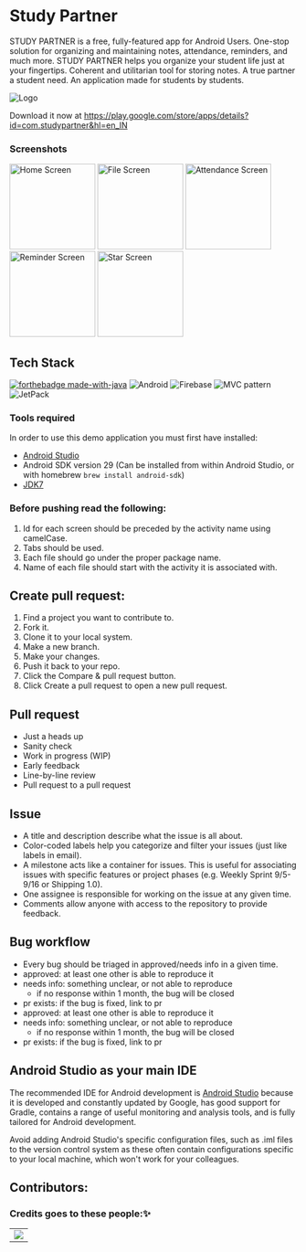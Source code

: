 # Study Partner
STUDY PARTNER is a free, fully-featured app for Android Users. One-stop solution for organizing and maintaining notes, attendance, reminders, and much more. STUDY PARTNER helps you organize your student life just at your fingertips. Coherent and utilitarian tool for storing notes. A true partner a student need. An application made for students by students.

![Logo](https://github.com/krayong/Study_Partner/blob/master/app/src/main/app_logo-playstore.png)

 Download it now at https://play.google.com/store/apps/details?id=com.studypartner&hl=en_IN

### Screenshots
<p float="left">
	<img src="https://github.com/krayong/Study_Partner/blob/master/screenshots/Home%20Screen.jpg" alt="Home Screen" width="150">
	<img src="https://github.com/krayong/Study_Partner/blob/master/screenshots/File%20Screen.jpg" alt="File Screen" width="150">
	<img src="https://github.com/krayong/Study_Partner/blob/master/screenshots/Attendance%20Screen.jpg" alt="Attendance Screen" width="150">
	<img src="https://github.com/krayong/Study_Partner/blob/master/screenshots/Reminder%20Screen.jpg" alt="Reminder Screen" width="150">
	<img src="https://github.com/krayong/Study_Partner/blob/master/screenshots/Star%20Screen.jpg" alt="Star Screen" width="150">
</p>

## Tech Stack
[![forthebadge made-with-java](http://ForTheBadge.com/images/badges/made-with-java.svg)](https://www.java.org/)	<img alt="Android" src="https://img.shields.io/badge/Android-3DDC84?style=for-the-badge&logo=android&logoColor=white" />	<img alt="Firebase" src="https://img.shields.io/badge/firebase%20-%23039BE5.svg?&style=for-the-badge&logo=firebase"/>	<img alt="MVC pattern" src="https://img.shields.io/badge/MVC pattern%20-%234f0599.svg?&style=for-the-badge&logo=MVCpattern&logoColor=white"/>	<img alt="JetPack" src="https://img.shields.io/badge/Jetpack%20-%234f0599.svg?&style=for-the-badge&logo=jetpack&logoColor=white"/>

### Tools required
In order to use this demo application you must first have installed:
* [Android Studio](https://developer.android.com/studio/index.html)
* Android SDK version 29 (Can be installed from within Android Studio, or with homebrew `brew install android-sdk`)
* [JDK7](http://www.oracle.com/technetwork/java/javase/downloads/jdk7-downloads-1880260.html)
### Before pushing read the following:

1. Id for each screen should be preceded by the activity name using camelCase.
2. Tabs should be used.
3. Each file should go under the proper package name.
4. Name of each file should start with the activity it is associated with.
## Create pull request:
1) Find a project you want to contribute to.
2) Fork it.
3) Clone it to your local system.
4) Make a new branch.
5) Make your changes.
6) Push it back to your repo.
7) Click the Compare & pull request button.
8) Click Create a pull request to open a new pull request.
## Pull request
- Just a heads up
- Sanity check
- Work in progress (WIP)
- Early feedback
- Line-by-line review
- Pull request to a pull request
## Issue
- A title and description describe what the issue is all about.
- Color-coded labels help you categorize and filter your issues (just like labels in email).
- A milestone acts like a container for issues. This is useful for associating issues with specific features or project phases (e.g. Weekly Sprint 9/5-9/16 or Shipping 1.0).
- One assignee is responsible for working on the issue at any given time.
- Comments allow anyone with access to the repository to provide feedback.
## Bug workflow
- Every bug should be triaged in approved/needs info in a given time.
- approved: at least one other is able to reproduce it
- needs info: something unclear, or not able to reproduce
  - if no response within 1 month, the bug will be closed
- pr exists: if the bug is fixed, link to pr
- approved: at least one other is able to reproduce it
- needs info: something unclear, or not able to reproduce
  - if no response within 1 month, the bug will be closed
- pr exists: if the bug is fixed, link to pr

## Android Studio as your main IDE 
The recommended IDE for Android development is [Android Studio](https://developer.android.com/studio) because it is developed and constantly updated by Google, has good support for Gradle, contains a range of useful monitoring and analysis tools, and is fully tailored for Android development.

Avoid adding Android Studio's specific configuration files, such as .iml files to the version control system as these often contain configurations specific to your local machine, which won't work for your colleagues.

## Contributors:
### Credits goes to these people:✨

<table>
<tr>
<td>
   <a href="https://github.com/krayong/Study_Partner/graphs/contributors">
  <img src="https://contrib.rocks/image?repo=krayong/Study_Partner" />
</a>
</td>
</tr>
</table>
